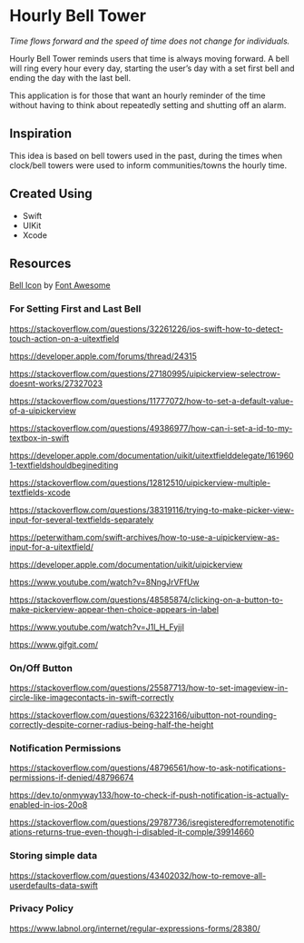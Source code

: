 # Hourly Bell Tower

*Time flows forward and the speed of time does not change for individuals.*

Hourly Bell Tower reminds users that time is always moving forward. A bell will ring every hour every day, starting the user’s day with a set first bell and ending the day with the last bell.

This application is for those that want an hourly reminder of the time without having to think about repeatedly setting and shutting off an alarm.

## Inspiration

This idea is based on bell towers used in the past, during the times when clock/bell towers were used to inform communities/towns the hourly time. 

## Created Using

- Swift
- UIKit
- Xcode

## Resources 

<a href="https://iconscout.com/icons/bell" target="_blank">Bell Icon</a> by <a href="https://iconscout.com/contributors/font-awesome" target="_blank">Font Awesome</a>


### For Setting First and Last Bell

https://stackoverflow.com/questions/32261226/ios-swift-how-to-detect-touch-action-on-a-uitextfield

https://developer.apple.com/forums/thread/24315

https://stackoverflow.com/questions/27180995/uipickerview-selectrow-doesnt-works/27327023

https://stackoverflow.com/questions/11777072/how-to-set-a-default-value-of-a-uipickerview

https://stackoverflow.com/questions/49386977/how-can-i-set-a-id-to-my-textbox-in-swift

https://developer.apple.com/documentation/uikit/uitextfielddelegate/1619601-textfieldshouldbeginediting

https://stackoverflow.com/questions/12812510/uipickerview-multiple-textfields-xcode

https://stackoverflow.com/questions/38319116/trying-to-make-picker-view-input-for-several-textfields-separately

https://peterwitham.com/swift-archives/how-to-use-a-uipickerview-as-input-for-a-uitextfield/

https://developer.apple.com/documentation/uikit/uipickerview

https://www.youtube.com/watch?v=8NngJrVFfUw

https://stackoverflow.com/questions/48585874/clicking-on-a-button-to-make-pickerview-appear-then-choice-appears-in-label

https://www.youtube.com/watch?v=J1l_H_FyjjI

https://www.gifgit.com/

### On/Off Button

https://stackoverflow.com/questions/25587713/how-to-set-imageview-in-circle-like-imagecontacts-in-swift-correctly

https://stackoverflow.com/questions/63223166/uibutton-not-rounding-correctly-despite-corner-radius-being-half-the-height

### Notification Permissions

https://stackoverflow.com/questions/48796561/how-to-ask-notifications-permissions-if-denied/48796674

https://dev.to/onmyway133/how-to-check-if-push-notification-is-actually-enabled-in-ios-20o8

https://stackoverflow.com/questions/29787736/isregisteredforremotenotifications-returns-true-even-though-i-disabled-it-comple/39914660

### Storing simple data

https://stackoverflow.com/questions/43402032/how-to-remove-all-userdefaults-data-swift

### Privacy Policy 

https://www.labnol.org/internet/regular-expressions-forms/28380/




